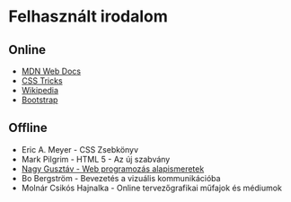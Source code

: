 # Felhasznált irodalom

## Online

* [MDN Web Docs](https://developer.mozilla.org/en-US/)
* [CSS Tricks](https://css-tricks.com/)
* [Wikipedia](https://hu.wikipedia.org/wiki/Kezdőlap)
* [Bootstrap](https://getbootstrap.com/)

## Offline

* Eric A. Meyer - CSS Zsebkönyv
* Mark Pilgrim - HTML 5 - Az új szabvány
* [Nagy Gusztáv - Web programozás alapismeretek](http://nagygusztav.hu/web-programozas)
* Bo Bergström - Bevezetés a vizuális kommunikációba
* Molnár Csikós Hajnalka - Online tervezőgrafikai műfajok és médiumok

